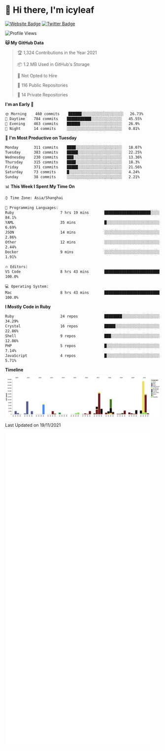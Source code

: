 # 👋 Hi there, I'm icyleaf

[![Website Badge](https://img.shields.io/badge/-icyleaf.com-444444?style=flat&logo=Google-Chrome&logoColor=f2f2f2&link=https://icyleaf.com)](https://icyleaf.com)
[![Twitter Badge](https://img.shields.io/badge/-@icyleaf-1da1f2?style=flat&labelColor=1ca0f1&logo=twitter&logoColor=white&link=https://twitter.com/icyleaf)](https://twitter.com/icyleaf)

<!--START_SECTION:waka-->
![Profile Views](http://img.shields.io/badge/Profile%20Views-1-blue)

**🐱 My GitHub Data** 

> 🏆 1,324 Contributions in the Year 2021
 > 
> 📦 1.2 MB Used in GitHub's Storage 
 > 
> 🚫 Not Opted to Hire
 > 
> 📜 116 Public Repositories 
 > 
> 🔑 14 Private Repositories  
 > 
**I'm an Early 🐤** 

```text
🌞 Morning    460 commits    ██████░░░░░░░░░░░░░░░░░░░   26.73% 
🌆 Daytime    784 commits    ███████████░░░░░░░░░░░░░░   45.55% 
🌃 Evening    463 commits    ██████░░░░░░░░░░░░░░░░░░░   26.9% 
🌙 Night      14 commits     ░░░░░░░░░░░░░░░░░░░░░░░░░   0.81%

```
📅 **I'm Most Productive on Tuesday** 

```text
Monday       311 commits    ████░░░░░░░░░░░░░░░░░░░░░   18.07% 
Tuesday      383 commits    █████░░░░░░░░░░░░░░░░░░░░   22.25% 
Wednesday    230 commits    ███░░░░░░░░░░░░░░░░░░░░░░   13.36% 
Thursday     315 commits    ████░░░░░░░░░░░░░░░░░░░░░   18.3% 
Friday       371 commits    █████░░░░░░░░░░░░░░░░░░░░   21.56% 
Saturday     73 commits     █░░░░░░░░░░░░░░░░░░░░░░░░   4.24% 
Sunday       38 commits     ░░░░░░░░░░░░░░░░░░░░░░░░░   2.21%

```


📊 **This Week I Spent My Time On** 

```text
⌚︎ Time Zone: Asia/Shanghai

💬 Programming Languages: 
Ruby                     7 hrs 19 mins       █████████████████████░░░░   84.1% 
YAML                     35 mins             █░░░░░░░░░░░░░░░░░░░░░░░░   6.69% 
JSON                     14 mins             ░░░░░░░░░░░░░░░░░░░░░░░░░   2.86% 
Other                    12 mins             ░░░░░░░░░░░░░░░░░░░░░░░░░   2.44% 
Docker                   9 mins              ░░░░░░░░░░░░░░░░░░░░░░░░░   1.91%

🔥 Editors: 
VS Code                  8 hrs 43 mins       █████████████████████████   100.0%

💻 Operating System: 
Mac                      8 hrs 43 mins       █████████████████████████   100.0%

```

**I Mostly Code in Ruby** 

```text
Ruby                     24 repos            ████████░░░░░░░░░░░░░░░░░   34.29% 
Crystal                  16 repos            █████░░░░░░░░░░░░░░░░░░░░   22.86% 
Shell                    9 repos             ███░░░░░░░░░░░░░░░░░░░░░░   12.86% 
PHP                      5 repos             █░░░░░░░░░░░░░░░░░░░░░░░░   7.14% 
JavaScript               4 repos             █░░░░░░░░░░░░░░░░░░░░░░░░   5.71%

```


**Timeline**

![Chart not found](https://raw.githubusercontent.com/icyleaf/icyleaf/main/charts/bar_graph.png) 


 Last Updated on 19/11/2021
<!--END_SECTION:waka-->

![Metrics](https://github.com/icyleaf/icyleaf/blob/main/github-metrics.svg)
